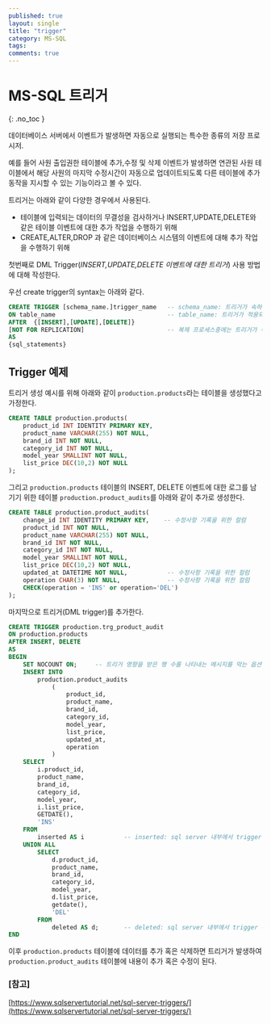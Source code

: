 ```yaml
---
published: true
layout: single
title: "trigger"
category: MS-SQL
tags:
comments: true
---
```


# MS-SQL 트리거
{: .no_toc }

데이터베이스 서버에서 이벤트가 발생하면 자동으로 실행되는 특수한 종류의 저장 프로시저.

예를 들어 사원 출입권한 테이블에 추가,수정 및 삭제 이벤트가 발생하면 연관된 사원 테이블에서 해당 사원의 마지막 수정시간이 자동으로 업데이트되도록 다른 테이블에 추가 동작을 지시할 수 있는 기능이라고 볼 수 있다.

트리거는 아래와 같이 다양한 경우에서 사용된다.

- 테이블에 입력되는 데이터의 무결성을 검사하거나 INSERT,UPDATE,DELETE와 같은 테이블 이벤트에 대한 추가 작업을 수행하기 위해
- CREATE,ALTER,DROP 과 같은 데이터베이스 시스템의 이벤트에 대해 추가 작업을 수행하기 위해

첫번째로 DML Trigger(_INSERT,UPDATE,DELETE 이벤트에 대한 트리거_) 사용 방법에 대해 작성한다.

우선 create trigger의 syntax는 아래와 같다.

```sql
CREATE TRIGGER [schema_name.]trigger_name   -- schema_name: 트리거가 속하는 스키마이름 으로 생략가능
ON table_name                               -- table_name: 트리거가 적용되는 테이블 이름
AFTER  {[INSERT],[UPDATE],[DELETE]}
[NOT FOR REPLICATION]                       -- 복제 프로세스중에는 트리거가 수행되지 않도록 하는 옵션
AS
{sql_statements}
```

## Trigger 예제
트리거 생성 예시를 위해 아래와 같이 `production.products`라는 테이블을 생성했다고 가정한다.

```sql
CREATE TABLE production.products(
    product_id INT IDENTITY PRIMARY KEY,
    product_name VARCHAR(255) NOT NULL,
    brand_id INT NOT NULL,
    category_id INT NOT NULL,
    model_year SMALLINT NOT NULL,
    list_price DEC(10,2) NOT NULL
);
```

그리고 `production.products` 테이블의 INSERT, DELETE 이벤트에 대한 로그를 남기기 위한 테이블 `production.product_audits`를 아래와 같이 추가로 생성한다.
```sql
CREATE TABLE production.product_audits(
    change_id INT IDENTITY PRIMARY KEY,    -- 수정사항 기록을 위한 컬럼
    product_id INT NOT NULL,
    product_name VARCHAR(255) NOT NULL,
    brand_id INT NOT NULL,
    category_id INT NOT NULL,
    model_year SMALLINT NOT NULL,
    list_price DEC(10,2) NOT NULL,
    updated_at DATETIME NOT NULL,           -- 수정사항 기록을 위한 컬럼
    operation CHAR(3) NOT NULL,             -- 수정사항 기록을 위한 컬럼
    CHECK(operation = 'INS' or operation='DEL')
);
```

마지막으로 트리거(DML trigger)를 추가한다.
```sql
CREATE TRIGGER production.trg_product_audit
ON production.products
AFTER INSERT, DELETE
AS
BEGIN
    SET NOCOUNT ON;     -- 트리거 영향을 받은 행 수를 나타내는 메시지를 막는 옵션
    INSERT INTO
        production.product_audits
            (
                product_id,
                product_name,
                brand_id,
                category_id,
                model_year,
                list_price,
                updated_at,
                operation
            )
    SELECT
        i.product_id,
        product_name,
        brand_id,
        category_id,
        model_year,
        i.list_price,
        GETDATE(),
        'INS'
    FROM
        inserted AS i           -- inserted: sql server 내부에서 trigger 수행시 사용되는 가상의 테이블
    UNION ALL
        SELECT
            d.product_id,
            product_name,
            brand_id,
            category_id,
            model_year,
            d.list_price,
            getdate(),
            'DEL'
        FROM
            deleted AS d;       -- deleted: sql server 내부에서 trigger 수행시 사용되는 가상의 테이블
END
```

이후 `production.products` 테이블에 데이터를 추가 혹은 삭제하면 트리거가 발생하여 `production.product_audits` 테이블에 내용이 추가 혹은 수정이 된다.

### [참고]

[https://www.sqlservertutorial.net/sql-server-triggers/](https://www.sqlservertutorial.net/sql-server-triggers/)